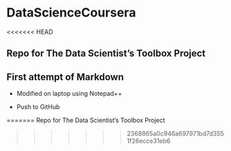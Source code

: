 # DataScienceCoursera
<<<<<<< HEAD
## Repo for The Data Scientist’s Toolbox Project

##   First attempt of Markdown


* Modified on laptop using Notepad++

* Push to GitHub 

=======
Repo for The Data Scientist’s Toolbox Project
>>>>>>> 2368865a0c946a697971bd7d3551f26ecce31eb6
